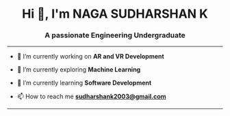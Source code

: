 <h1 align="center">Hi 👋, I'm NAGA SUDHARSHAN K</h1>
<h3 align="center">A passionate Engineering Undergraduate</h3>

<hr>

- 🔭 I’m currently working on **AR and VR Development**

- 🥽 I’m currently exploring **Machine Learning**

- 🌱 I’m currently learning **Software Development**

- 📫 How to reach me **sudharshank2003@gmail.com**

<hr>

